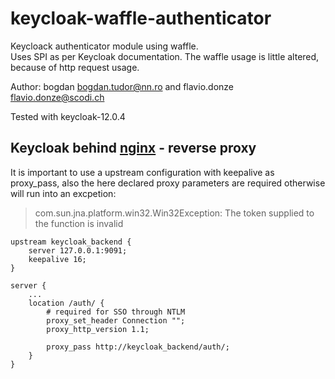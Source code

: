 # keycloak-waffle-authenticator

Keycloack authenticator module using waffle.<br/>
Uses SPI as per Keycloak documentation. The waffle usage is little altered, because of http request usage.

Author: bogdan <bogdan.tudor@nn.ro> and flavio.donze <flavio.donze@scodi.ch>

Tested with keycloak-12.0.4

## Keycloak behind [nginx](http://nginx.org/) - reverse proxy

It is important to use a upstream configuration with keepalive as proxy_pass, also the here declared proxy parameters are required otherwise will run into an excpetion:
> com.sun.jna.platform.win32.Win32Exception: The token supplied to the function is invalid

	upstream keycloak_backend {
		server 127.0.0.1:9091;
		keepalive 16;
	}

	server {
		...
		location /auth/ {
			# required for SSO through NTLM
			proxy_set_header Connection "";
			proxy_http_version 1.1;

			proxy_pass http://keycloak_backend/auth/;
		} 
	}
